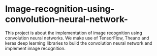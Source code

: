 # Image-recognition-using-convolution-neural-network-
This project is about the implementation of image recognition using convolution neural networks. We make use of TensorFlow, Theano and keras deep learning libraries to build the convolution neural network and implement image recognition.
